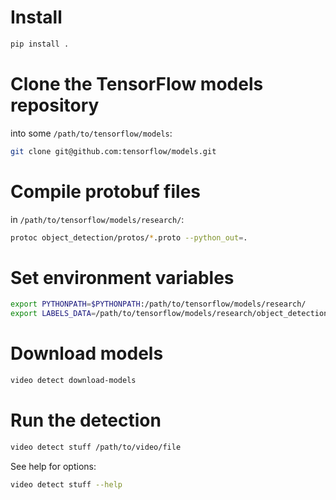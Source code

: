 # Install

```bash
pip install .
```

# Clone the TensorFlow models repository

into some `/path/to/tensorflow/models`:

```bash
git clone git@github.com:tensorflow/models.git
```

# Compile protobuf files

in `/path/to/tensorflow/models/research/`:
```bash
protoc object_detection/protos/*.proto --python_out=.
```

# Set environment variables

```bash
export PYTHONPATH=$PYTHONPATH:/path/to/tensorflow/models/research/
export LABELS_DATA=/path/to/tensorflow/models/research/object_detection/data
```

# Download models

```bash
video detect download-models
```

# Run the detection

```bash
video detect stuff /path/to/video/file
```

See help for options:
```bash
video detect stuff --help
```
